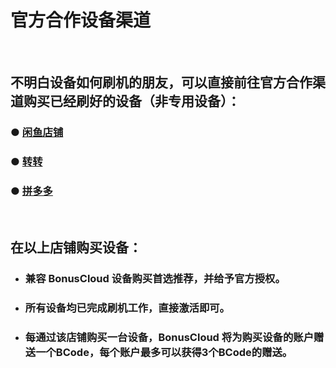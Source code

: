 # 官方合作设备渠道
<br>

## 不明白设备如何刷机的朋友，可以直接前往官方合作渠道购买已经刷好的设备（非专用设备）：
### ● [闲鱼店铺](https://g.alicdn.com/idleFish-F2e/app-basic/personalPage.html?ut_sk=1.WJtOJaSsUlsDAEEAEfZVLiA6_12431167_1542610883684.Copy.mypage.534531.534531&userid=534531&forceFlush=1)
### ● [转转](https://m.zhuanzhuan.com/platform/zzmshare/index.html?&webview=zzn&metric=26638e911a711fcdb31451910e4e6e0d&zzpage=goodsDetail#/detail/1066149500908142610?webview=zzn&metric=26638e911a711fcdb31451910e4e6e0d&zzpage=goodsDetail)
### ● [拼多多](https://mobile.yangkeduo.com/mall_page.html?refer_share_uid=3390302042&refer_share_id=kkL02b1PqW26dFYXku9rdCyN3kdgPAXk&msn=cli6usbg7snec4yjfv7pb547ly_axbuy&refer_share_channel=message&_wv=41729&share_uid=3390302042&mall_id=830119253&_wvx=10&from=singlemessage&isappinstalled=0)
<br>

## 在以上店铺购买设备：
- ### 兼容 BonusCloud 设备购买首选推荐，并给予官方授权。
- ### 所有设备均已完成刷机工作，直接激活即可。
- ### 每通过该店铺购买一台设备，BonusCloud 将为购买设备的账户赠送一个BCode，每个账户最多可以获得3个BCode的赠送。
